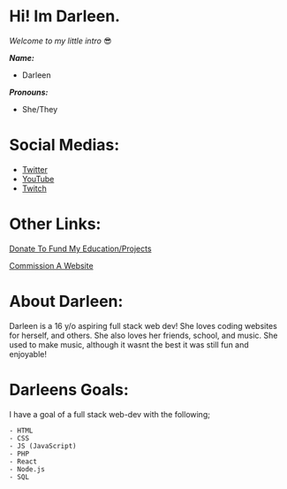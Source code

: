 # Hi! Im Darleen.
*Welcome to my little intro* 😎

***Name:***
  - Darleen

***Pronouns:***
  - She/They
# Social Medias:
  - [Twitter](https://x.com/DarleenFairy33)
  - [YouTube](https://www.youtube.com/@sugar_fairy_33)
  - [Twitch](https://www.twitch.tv/sugar_fairy_33)

# Other Links:
  [Donate To Fund My Education/Projects](https://sugarfairy33.gumroad.com/l/GITHUBFUNDS)
  
  [Commission A Website](https://www.etsy.com/listing/1794301810)

# About Darleen:
  Darleen is a 16 y/o aspiring full stack web dev! She loves coding websites for herself, and others. She also loves her friends, school, and music. She used to make music, although it wasnt the best it was still fun and enjoyable!

# Darleens Goals:
  I have a goal of a full stack web-dev with the following;
  
    - HTML
    - CSS
    - JS (JavaScript)
    - PHP
    - React
    - Node.js
    - SQL
